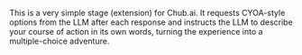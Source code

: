 This is a very simple stage (extension) for Chub.ai. It requests CYOA-style options from the LLM after each response and instructs the LLM to describe your course of action in its own words, turning the experience into a multiple-choice adventure.